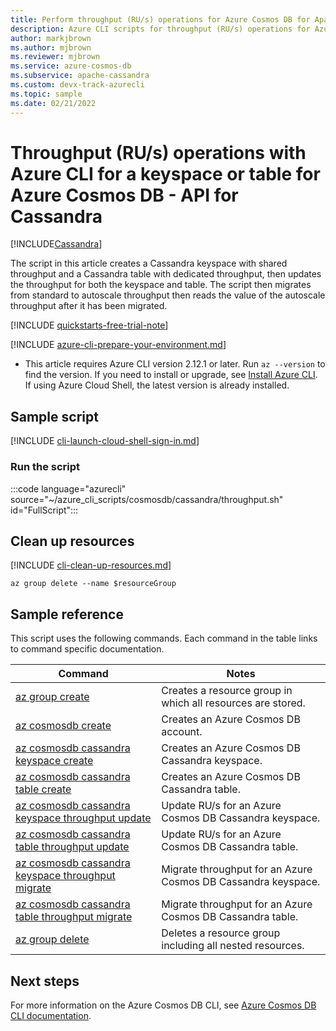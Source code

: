```yaml
---
title: Perform throughput (RU/s) operations for Azure Cosmos DB for Apache Cassandra resources
description: Azure CLI scripts for throughput (RU/s) operations for Azure Cosmos DB for Apache Cassandra resources
author: markjbrown
ms.author: mjbrown
ms.reviewer: mjbrown
ms.service: azure-cosmos-db
ms.subservice: apache-cassandra
ms.custom: devx-track-azurecli
ms.topic: sample
ms.date: 02/21/2022
---
```


# Throughput (RU/s) operations with Azure CLI for a keyspace or table for Azure Cosmos DB - API for Cassandra

[!INCLUDE[Cassandra](../../../includes/appliesto-cassandra.md)]

The script in this article creates a Cassandra keyspace with shared throughput and a Cassandra table with dedicated throughput, then updates the throughput for both the keyspace and table. The script then migrates from standard to autoscale throughput then reads the value of the autoscale throughput after it has been migrated.

[!INCLUDE [quickstarts-free-trial-note](~/reusable-content/ce-skilling/azure/includes/quickstarts-free-trial-note.md)]

[!INCLUDE [azure-cli-prepare-your-environment.md](~/reusable-content/azure-cli/azure-cli-prepare-your-environment.md)]

- This article requires Azure CLI version 2.12.1 or later. Run `az --version` to find the version. If you need to install or upgrade, see [Install Azure CLI](/cli/azure/install-azure-cli). If using Azure Cloud Shell, the latest version is already installed.

## Sample script

[!INCLUDE [cli-launch-cloud-shell-sign-in.md](~/reusable-content/ce-skilling/azure/includes/cli-launch-cloud-shell-sign-in.md)]

### Run the script

:::code language="azurecli" source="~/azure_cli_scripts/cosmosdb/cassandra/throughput.sh" id="FullScript":::

## Clean up resources

[!INCLUDE [cli-clean-up-resources.md](~/reusable-content/ce-skilling/azure/includes/cli-clean-up-resources.md)]

```azurecli
az group delete --name $resourceGroup
```

## Sample reference

This script uses the following commands. Each command in the table links to command specific documentation.

| Command | Notes |
|---|---|
| [az group create](/cli/azure/group#az-group-create) | Creates a resource group in which all resources are stored. |
| [az cosmosdb create](/cli/azure/cosmosdb#az-cosmosdb-create) | Creates an Azure Cosmos DB account. |
| [az cosmosdb cassandra keyspace create](/cli/azure/cosmosdb/cassandra/keyspace#az-cosmosdb-cassandra-keyspace-create) | Creates an Azure Cosmos DB Cassandra keyspace. |
| [az cosmosdb cassandra table create](/cli/azure/cosmosdb/cassandra/table#az-cosmosdb-cassandra-table-create) | Creates an Azure Cosmos DB Cassandra table. |
| [az cosmosdb cassandra keyspace throughput update](/cli/azure/cosmosdb/cassandra/keyspace/throughput#az-cosmosdb-cassandra-keyspace-throughput-update) | Update RU/s for an Azure Cosmos DB Cassandra keyspace. |
| [az cosmosdb cassandra table throughput update](/cli/azure/cosmosdb/cassandra/table/throughput#az-cosmosdb-cassandra-table-throughput-update) | Update RU/s for an Azure Cosmos DB Cassandra table. |
| [az cosmosdb cassandra keyspace throughput migrate](/cli/azure/cosmosdb/cassandra/keyspace/throughput#az-cosmosdb-cassandra-keyspace-throughput-migrate) | Migrate throughput for an Azure Cosmos DB Cassandra keyspace. |
| [az cosmosdb cassandra table throughput migrate](/cli/azure/cosmosdb/cassandra/table/throughput#az-cosmosdb-cassandra-table-throughput-migrate) | Migrate throughput for an Azure Cosmos DB Cassandra table. |
| [az group delete](/cli/azure/resource#az-resource-delete) | Deletes a resource group including all nested resources. |

## Next steps

For more information on the Azure Cosmos DB CLI, see [Azure Cosmos DB CLI documentation](/cli/azure/cosmosdb).
